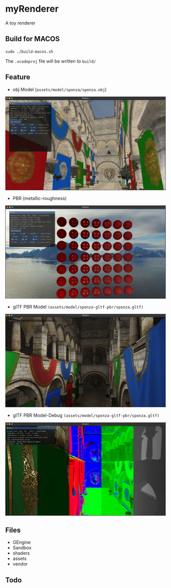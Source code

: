 # myRenderer

A toy renderer

## Build for MACOS

`sudo ./build-macos.sh`

The `.xcodeproj` file will be written to `build/`

## Feature

* obj Model (`assets/model/sponza/sponza.obj`)

![GEngine .obj model image](GEngine-OBJ.jpeg)

* PBR (metallic-roughness)

![GEngine .obj model image](GEngine-PBR.jpeg)

* glTF PBR Model `(assets/model/sponza-gltf-pbr/sponza.gltf)`

![GEngine .glTF model image](GEngine-glTF-PBR.jpeg) 

* glTF PBR Model-Debug  `(assets/model/sponza-gltf-pbr/sponza.gltf)`

![GEngine .glTF model image](GEngine-glTF-PBR-debug.jpeg)

## Files

* GEngine
* Sandbox
* shaders
* assets
* vendor

## Todo
